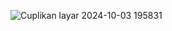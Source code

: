 ![Cuplikan layar 2024-10-03 195831](https://github.com/user-attachments/assets/d76dc554-bc0f-49aa-a13f-b4d8b9baca11)
